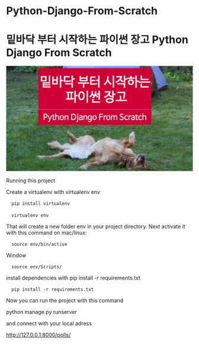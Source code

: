 # Python-Django-From-Scratch

# 밑바닥 부터 시작하는 파이썬 장고 Python Django From Scratch


![alt text](https://raw.githubusercontent.com/shop2world/Python-Django-From-Scratch/master/logopythondjango2.jpg)



Running this project


Create a virtualenv with virtualenv env 


      pip install virtualenv

      virtualenv env

That will create a new folder env in your project directory. Next activate it with this command on mac/linux:

      source env/bin/active

Window

      source env/Scripts/


install dependencies with pip install -r requirements.txt

      pip install -r requirements.txt



Now you can run the project with this command


  python manage.py runserver

and connect with your local adress

http://127.0.0.1:8000/polls/
